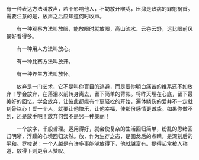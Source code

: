 
有一种表达方法叫放声，若不影响他人，不妨放开喉咙，压抑是致病的罪魁祸首。需要注意的是，放声之后应知道何时收声。

　　有一种观察方法叫放眼，能放眼时就放眼，高山流水、云卷云舒，远比眼前风景好看得多。

　　有一种用人方法叫放心。

　　有一种比赛方法叫放开。

　　有一种养生方法叫放怀。
 
   
　　放弃是一门艺术，它不是叫你盲目的逃避，而是要你明白痛苦的维系还不如放弃！学会放弃，在落泪以前转身离去，留下简单的背影。将昨天埋在心底，留下最美好的回忆。学会放弃，让彼此都能有个更轻松的开始，遍体鳞伤的爱并不一定就刻骨铭心！爱一个人，就要让他快乐，让他幸福，使那份感情更诚挚。如果你做不到，还是放手吧！放弃何尝不是另一种美丽！

　　一个放字，千般哲理。运用得好，就会使复杂的生活回归简单，纷乱的思绪回归明晰，浮躁的心境回归淡然。放，作为生存之态，是画龙后的点睛，是深刻后的平和。罗梭说：一个人越是有许多事能够放得下，他就越富有。提得起常被人称道，放得下则更令人赞叹。
